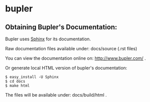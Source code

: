 bupler
======

Obtaining Bupler's Documentation:
---------------------------------
Bupler uses [Sphinx][SphinxHP] for its documentation.

Raw documentation files available under: docs/source (.rst files)

You can view the documentation online on: http://www.bupler.com/ .

Or generate local HTML version of bupler's documentation:

    $ easy_install -U Sphinx
    $ cd docs
    $ make html

The files will be available under: docs/build/html .

[SphinxHP]: http://sphinx.pocoo.org/
